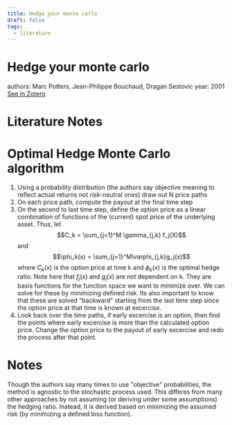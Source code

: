 ```yaml
---
title: Hedge your monte carlo
draft: false
tags:
  - literature
---
```


# Hedge your monte carlo
authors: Marc Potters, Jean-Philippe Bouchaud, Dragan Sestovic
year: 2001
[See in Zotero](zotero://select/items/@potters2001)

# Literature Notes

# Optimal Hedge Monte Carlo algorithm
1. Using a probability distribution (the authors say objective meaning to reflect actual returns not risk-neutral ones) draw out N price paths
2. On each price path, compute the payout at the final time step
3. On the second to last time step, define the option price as a linear combination of functions of the (current) spot price of the underlying asset.
   Thus, let $$C_k = \sum_{j=1}^M \gamma_{j,k} f_j(X)$$ and $$\phi_k(x) = \sum_{j=1}^M\varphi_{j,k}g_j(x)$$ where $C_k(x)$ is the option price at time k and $\phi_k(x)$ is the optimal hedge ratio.
   Note here that $f_j(x)$ and $g_j(x)$ are not dependent on k. They are basis functions for the function space we want to minimize over. We can solve for these by minimizing defined risk. Its also important to know that these are solved "backward" starting from the last time step since the option price at that time is known at excercise.
4. Look back over the time paths, if early excercise is an option, then find the points where early excercise is more than the calculated option price. Change the option price to the payout of early excercise and redo the process after that point.

# Notes
Though the authors say many times to use "objective" probabilities, the method is agnostic to the stochastic process used.
This differes from many other approaches by not assuming (or deriving under some assumptions) the hedging ratio. Instead, it is derived based on minimizing the assumed risk (by minimizing a defined loss function).